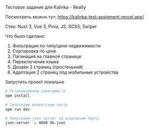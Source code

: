 Тестовое задание для Kalinka - Realty

Посмотреть можно тут: https://kalinka-test-assigment.vercel.app/

Стек: Nuxt 3, Vue 3, Pinia, JS, SCSS, Swiper

Что было сделано: 

1) Фильтрация по типу/цене недвижимости
2) Сортировка по цене
3) Пагинация на главной странице
4) Переключение языка 
5) Дизайн 2 страниц (простенький) 
6) Адаптация 2 страниц под мобильные устройства 


Запустить проект локально
```bash
# Устанавливаем зависимости
npm install

# Запускаем клиентскую часть
npm run dev 

# Запускаем json server на отдельном порту 
json-server -p 4000 db.json

```
